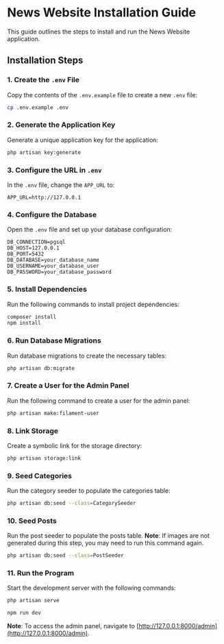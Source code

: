 # News Website Installation Guide

This guide outlines the steps to install and run the News Website application.

## Installation Steps

### 1. Create the `.env` File

Copy the contents of the `.env.example` file to create a new `.env` file:

```bash
cp .env.example .env
```

### 2. Generate the Application Key

Generate a unique application key for the application:

```bash
php artisan key:generate
```

### 3. Configure the URL in `.env`

In the `.env` file, change the `APP_URL` to:

```env
APP_URL=http://127.0.0.1
```

### 4. Configure the Database

Open the `.env` file and set up your database configuration:

```env
DB_CONNECTION=pgsql
DB_HOST=127.0.0.1
DB_PORT=5432
DB_DATABASE=your_database_name
DB_USERNAME=your_database_user
DB_PASSWORD=your_database_password
```

### 5. Install Dependencies

Run the following commands to install project dependencies:

```bash
composer install
npm install
```

### 6. Run Database Migrations

Run database migrations to create the necessary tables:

```bash
php artisan db:migrate
```

### 7. Create a User for the Admin Panel

Run the following command to create a user for the admin panel:

```bash
php artisan make:filament-user
```

### 8. Link Storage

Create a symbolic link for the storage directory:

```bash
php artisan storage:link
```

### 9. Seed Categories

Run the category seeder to populate the categories table:

```bash
php artisan db:seed --class=CategorySeeder
```

### 10. Seed Posts

Run the post seeder to populate the posts table. **Note**: If images are not generated during this step, you may need to run this command again.

```bash
php artisan db:seed --class=PostSeeder
```

### 11. Run the Program

Start the development server with the following commands:

```bash
php artisan serve
```

```bash
npm run dev
```

**Note**: To access the admin panel, navigate to [http://127.0.0.1:8000/admin](http://127.0.0.1:8000/admin).
